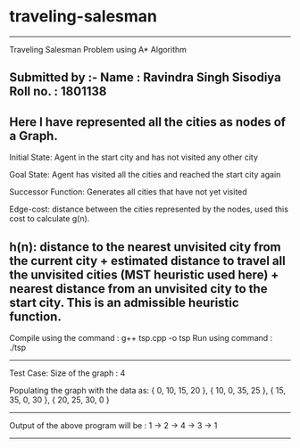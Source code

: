 # traveling-salesman
-------------
Traveling Salesman Problem using A* Algorithm

Submitted by :-
  Name : Ravindra Singh Sisodiya
  Roll no. : 1801138
-------------
Here I have represented all the cities as nodes of a Graph.
--------

Initial State: Agent in the start city and has not visited any other city

Goal State: Agent has visited all the cities and reached the start city again

Successor Function: Generates all cities that have not yet visited

Edge-cost: distance between the cities represented by the nodes, used this cost to calculate g(n).

h(n): distance to the nearest unvisited city from the current city + estimated distance to travel 
      all the unvisited cities (MST heuristic used here) + nearest distance from an unvisited city to the start city. 
      This is an admissible heuristic function.
------------

Compile using the command : g++ tsp.cpp -o tsp
Run using command : ./tsp

------------

Test Case:
Size of the graph : 4

Populating the graph with the data as:
        { 0, 10, 15, 20 }, 
        { 10, 0, 35, 25 }, 
        { 15, 35, 0, 30 }, 
        { 20, 25, 30, 0 }

----------

Output of the above program will be : 1 -> 2 -> 4 -> 3 -> 1

-----------

